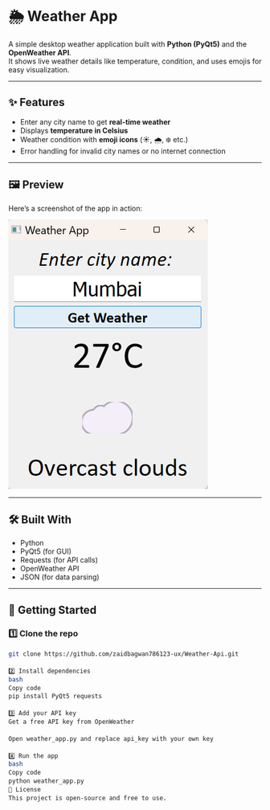 # 🌦️ Weather App

A simple desktop weather application built with **Python (PyQt5)** and the **OpenWeather API**.  
It shows live weather details like temperature, condition, and uses emojis for easy visualization.  

---

## ✨ Features
- Enter any city name to get **real-time weather**  
- Displays **temperature in Celsius**  
- Weather condition with **emoji icons** (☀️, 🌧️, ❄️ etc.)  
- Error handling for invalid city names or no internet connection  

---

## 🖼️ Preview
Here’s a screenshot of the app in action:  

![Weather App Screenshot](weather_api.png)

---

## 🛠️ Built With
- Python  
- PyQt5 (for GUI)  
- Requests (for API calls)  
- OpenWeather API  
- JSON (for data parsing)  

---

## 🚀 Getting Started

### 1️⃣ Clone the repo
```bash
git clone https://github.com/zaidbagwan786123-ux/Weather-Api.git

2️⃣ Install dependencies
bash
Copy code
pip install PyQt5 requests

3️⃣ Add your API key
Get a free API key from OpenWeather

Open weather_app.py and replace api_key with your own key

4️⃣ Run the app
bash
Copy code
python weather_app.py
📜 License
This project is open-source and free to use.

